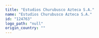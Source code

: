 ```yaml
---
title: "Estudios Churubusco Azteca S.A."
name: "Estudios Churubusco Azteca S.A."
id: "124763"
logo_path: "null"
origin_country: ""
---
```

